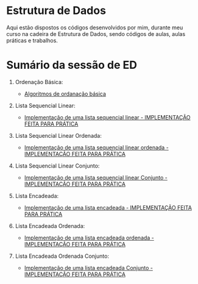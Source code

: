 # Estrutura de Dados

Aqui estão dispostos os códigos desenvolvidos por mim, durante meu curso na cadeira de Estrutura de Dados, sendo códigos de aulas, aulas práticas e trabalhos.

# Sumário da sessão de ED

1. Ordenação Básica:
   * [Algoritmos de ordanação básica](https://github.com/ericrodriguesfer/Academico/tree/master/estrutura_de_dados/ordenacao-basica)
  
2. Lista Sequencial Linear:
   * [Implementação de uma lista sequencial linear - IMPLEMENTAÇÃO FEITA PARA PRÁTICA](https://github.com/ericrodriguesfer/Academico/tree/master/estrutura_de_dados/lista-sequencial-linear)

3. Lista Sequencial Linear Ordenada:
   * [Implementação de uma lista sequencial linear ordenada - IMPLEMENTAÇÃO FEITA PARA PRÁTICA](https://github.com/ericrodriguesfer/Academico/tree/master/estrutura_de_dados/lista-sequencial-linear-ordenada)

4. Lista Sequencial Linear Conjunto:
   * [Implementação de uma lista sequencial linear Conjunto - IMPLEMENTAÇÃO FEITA PARA PRÁTICA](https://github.com/ericrodriguesfer/Academico/tree/master/estrutura_de_dados/lista-sequencial-linear-conjunto)

5. Lista Encadeada:
   * [Implementação de uma lista encadeada - IMPLEMENTAÇÃO FEITA PARA PRÁTICA](https://github.com/ericrodriguesfer/Academico/tree/master/estrutura_de_dados/lista-encadeada)

6. Lista Encadeada Ordenada:
   * [Implementação de uma lista encadeada ordenada - IMPLEMENTAÇÃO FEITA PARA PRÁTICA](https://github.com/ericrodriguesfer/Academico/tree/master/estrutura_de_dados/lista-encadeada-ordenada)

7. Lista Encadeada Ordenada Conjunto:
   * [Implementação de uma lista encadeada Conjunto - IMPLEMENTAÇÃO FEITA PARA PRÁTICA](https://github.com/ericrodriguesfer/Academico/tree/master/estrutura_de_dados/lista-encadeada-conjunto)
